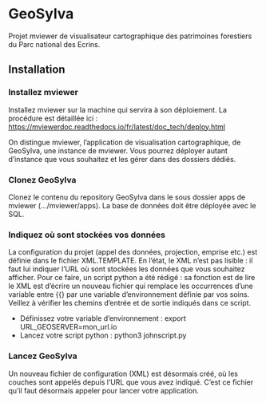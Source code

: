 # GeoSylva

Projet mviewer de visualisateur cartographique des patrimoines forestiers du Parc national des Ecrins. 


## Installation

### Installez mviewer

Installez mviewer sur la machine qui servira à son déploiement. La procédure est détaillée ici : https://mviewerdoc.readthedocs.io/fr/latest/doc_tech/deploy.html

On distingue mviewer, l’application de visualisation cartographique, de GeoSylva, une instance de mviewer. Vous pourrez déployer autant d’instance que vous souhaitez et les gérer dans des dossiers dédiés.


### Clonez GeoSylva

Clonez le contenu du repository GeoSylva dans le sous dossier apps de mviewer (.../mviewer/apps).
La base de données doit être déployée avec le SQL.


### Indiquez où sont stockées vos données

La configuration du projet (appel des données, projection, emprise etc.) est définie dans le fichier XML.TEMPLATE. En l’état, le XML n’est pas lisible : il faut lui indiquer l’URL où sont stockées les données que vous souhaitez afficher. 
Pour ce faire, un script python a été rédigé : sa fonction est de lire le XML est d’écrire un nouveau fichier qui remplace les occurrences d’une variable entre {{} par une variable d’environnement définie par vos soins. Veillez à vérifier les chemins d’entrée et de sortie indiqués dans ce script. 
- Définissez votre variable d’environnement : export URL_GEOSERVER=mon_url.io
- Lancez votre script python : python3 johnscript.py


### Lancez GeoSylva

Un nouveau fichier de configuration (XML) est désormais créé, où les couches sont appelés depuis l’URL que vous avez indiqué. C’est ce fichier qu’il faut désormais appeler pour lancer votre application. 
